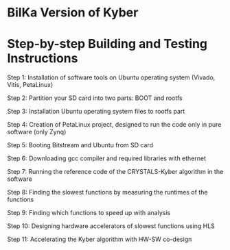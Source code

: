 # BilKa Version of Kyber




# Step-by-step Building and Testing Instructions

Step 1: Installation of software tools on Ubuntu operating system (Vivado, Vitis, PetaLinux)

Step 2: Partition your SD card into two parts: BOOT and rootfs

Step 3: Installation Ubuntu operating system files to rootfs part

Step 4: Creation of PetaLinux project, designed to run the code only in pure software (only Zynq)

Step 5: Booting Bitstream and Ubuntu from SD card

Step 6: Downloading gcc compiler and required libraries with ethernet

Step 7: Running the reference code of the CRYSTALS-Kyber algorithm in the software

Step 8: Finding the slowest functions by measuring the runtimes of the functions

Step 9: Finding which functions to speed up with analysis

Step 10: Designing hardware accelerators of slowest functions using HLS

Step 11: Accelerating the Kyber algorithm with HW-SW co-design
